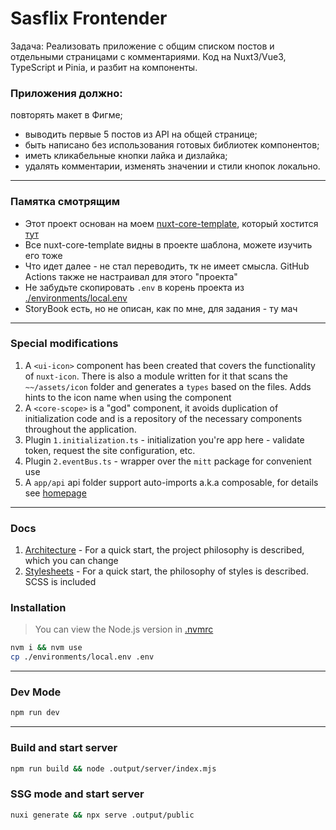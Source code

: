 # Sasflix Frontender

Задача: Реализовать приложение с общим списком постов и отдельными страницами с комментариями. Код на Nuxt3/Vue3, TypeScript и Pinia, и разбит на компоненты.

### Приложения должно:

повторять макет в Фигме;
- выводить первые 5 постов из API на общей странице;
- быть написано без использования готовых библиотек компонентов;
- иметь кликабельные кнопки лайка и дизлайка;
- удалять комментарии, изменять значении и стили кнопок локально.

---

### Памятка смотрящим

- Этот проект основан на моем [nuxt-core-template](https://github.com/yesfedor/nuxt-core-template), который хостится [тут](https://nuxt-core-template.iny.su/)
- Все nuxt-core-template видны в проекте шаблона, можете изучить его тоже
- Что идет далее - не стал переводить, тк не имеет смысла. GitHub Actions также не настраивал для этого "проекта"
- Не забудьте скопировать `.env` в корень проекта из [./environments/local.env](./environments/local.env)
- StoryBook есть, но не описан, как по мне, для задания - ту мач

---

### Special modifications

1. A `<ui-icon>` component has been created that covers the functionality of `nuxt-icon`. There is also a module written for it that scans the `~~/assets/icon` folder and generates a `types` based on the files. Adds hints to the icon name when using the component
2. A `<core-scope>` is a "god" component, it avoids duplication of initialization code and is a repository of the necessary components throughout the application.
3. Plugin `1.initialization.ts` - initialization you're app here - validate token, request the site configuration, etc.
4. Plugin `2.eventBus.ts` - wrapper over the `mitt` package for convenient use
5. A `app/api` api folder support auto-imports a.k.a composable, for details see [homepage](./app/pages/index.vue)

---

### Docs

1. [Architecture](./docs/architecture.md) - For a quick start, the project philosophy is described, which you can change
2. [Stylesheets](./app/assets/stylesheets/README.md) - For a quick start, the philosophy of styles is described. SCSS is included

### Installation

> You can view the Node.js version in [.nvmrc](./.nvmrc)

```bash
nvm i && nvm use
cp ./environments/local.env .env
```

---

### Dev Mode

```bash
npm run dev
```

---

### Build and start server

```bash
npm run build && node .output/server/index.mjs
```

### SSG mode and start server

```bash
nuxi generate && npx serve .output/public
```
